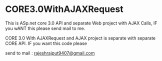 # CORE3.0WithAJAXRequest
This is ASp.net core 3.0 API and separate Web project with AJAX Calls, IF you wANT this please send mail to me. 

CORE 3.0 With AJAXRequest and AJAX project is separate with separate CORE API. IF you want this code please

send to mail : rajeshrajput9407@gmail.com

